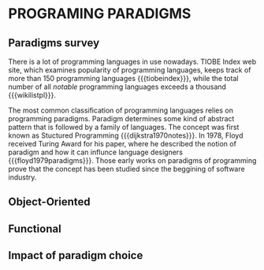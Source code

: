 PROGRAMING PARADIGMS
====================

Paradigms survey
----------------

There is a lot of programming languages in use nowadays.
TIOBE Index web site, which examines popularity of programming languages, keeps track of more than 150 programming languages {{{tiobeindex}}}, while the total number of all *notable* programming languages exceeds a thousand {{{wikilistpl}}}.

The most common classification of programming languages relies on programming paradigms. 
Paradigm determines some kind of abstract pattern that is followed by a family of languages.
The concept was first known as Stuctured Programming {{{dijkstra1970notes}}}.
In 1978, Floyd received Turing Award for his paper, where he described the notion of paradigm and how it can influnce language designers {{{floyd1979paradigms}}}.
Those early works on paradigms of programming prove that the concept has been studied since the beggining of software industry.


Object-Oriented
---------------

Functional
----------

Impact of paradigm choice
-------------------------